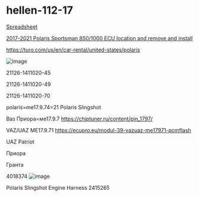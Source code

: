 # hellen-112-17


[Spreadsheet](https://docs.google.com/spreadsheets/d/1tG2D43BH8SXMTmPQf_461dmxhCe58JP2_1n4kO6hWnw)


[2017-2021 Polaris Sportsman 850/1000 ECU location and remove and install](https://www.youtube.com/watch?v=w_LknQJbFeo)


https://turo.com/us/en/car-rental/united-states/polaris

![image](https://user-images.githubusercontent.com/48498823/206295320-8bd57680-e8b9-43aa-9013-3e8aa1465199.png)


21126-1411020-45

21126-1411020-49

21126-1411020-70




polaris=me17.9.74=21 Polaris Slingshot

Ваз Приора=ме17.9.7
https://chiptuner.ru/content/pin_1797/


VAZ/UAZ ME17.9.71
https://ecupro.eu/modul-39-vazuaz-me17971-pcmflash

UAZ Patriot

Приора

Гранта




4018374
![image](https://user-images.githubusercontent.com/48498823/219258986-89e5c071-b896-4ff4-902f-1468b6dedea7.png)





Polaris Slingshot Engine Harness 2415265
